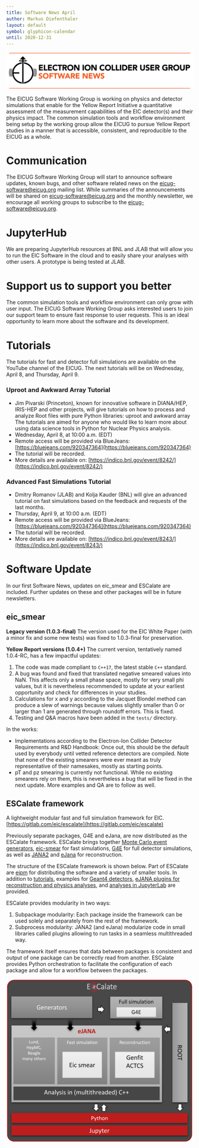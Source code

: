 ```yaml
---
title: Software News April
author: Markus Diefenthaler
layout: default
symbol: glyphicon-calendar
until: 2020-12-31
---
```

<p/>

![alt text](EICUG-SWG-News-Banner.png "Software News Banner")

The EICUG Software Working Group is working on physics and detector simulations that enable for the Yellow Report Initiative a quantitative assessment of the measurement capabilities of the EIC detector(s) and their physics impact. The common simulation tools and workflow environment being setup by the working group allow the EICUG to pursue Yellow Report studies in a manner that is accessible, consistent, and reproducible to the EICUG as a whole.

# Communication 
The EICUG Software Working Group will start to announce software updates, known bugs, and other software related news on the [eicug-software@eicug.org](mailto:eicug-software@eicug.org) mailing list. While summaries of the announcements will be shared on [eicug-software@eicug.org](mailto:eicug-software@eicug.org) and the monthly newsletter, we encourage all working groups to subscribe to the [eicug-software@eicug.org](mailto:eicug-software@eicug.org).

# JupyterHub
We are preparing JupyterHub resources at BNL and JLAB that will allow you to run the EIC Software in the cloud and to easily share your analyses with other users. A prototype is being tested at JLAB. 

# Support us to support you better
The common simulation tools and workflow environment can only grow with user input. The EICUG Software Working Group asks interested users to join our support team to ensure fast response to user requests. This is an ideal opportunity to learn more about the software and its development. 

# Tutorials 
The tutorials for fast and detector full simulations are available on the YouTube channel of the EICUG. The next tutorials will be on Wednesday, April 8, and Thursday, April 9. 

### Uproot and Awkward Array Tutorial
* Jim Pivarski (Princeton), known for innovative software in DIANA/HEP, IRIS-HEP and other projects, will give tutorials on how to process and analyze Root files with pure Python libraries: uproot and awkward array The tutorials are aimed for anyone who would like to learn more about using data science tools in Python for Nuclear Physics analysis. 
* Wednesday, April 8, at 10:00 a.m. (EDT)
* Remote access will be provided via BlueJeans: [https://bluejeans.com/920347364](https://bluejeans.com/920347364)
* The tutorial will be recorded. 
* More details are available on: [https://indico.bnl.gov/event/8242/](https://indico.bnl.gov/event/8242/)

### Advanced Fast Simulations Tutorial
* Dmitry Romanov (JLAB) and Kolja Kauder (BNL) will give an advanced tutorial on fast simulations based on the feedback and requests of the last months. 
* Thursday, April 9, at 10:00 a.m. (EDT)
* Remote access will be provided via BlueJeans: [https://bluejeans.com/920347364](https://bluejeans.com/920347364)
* The tutorial will be recorded. 
* More details are available on: [https://indico.bnl.gov/event/8243/](https://indico.bnl.gov/event/8243/)

# Software Update
In our first Software News, updates on eic_smear and ESCalate are included. Further updates on these and other packages will be in future newsletters.

## eic_smear 
__Legacy version (1.0.3-final)__ The version used for the EIC White Paper (with a minor fix and some new tests) was fixed to 1.0.3-final for preservation.

__Yellow Report versions (1.0.4+)__ The current version, tentatively named 1.0.4-RC, has a few impactful updates:
1. The code was made compliant to `C++17`, the latest stable `C++` standard. 
2. A bug was found and fixed that translated negative smeared values into NaN. This affects only a small phase space, mostly for very small phi values, but it is nevertheless recommended to update at your earliest opportunity and check for differences in your studies.
3. Calculations for x and y according to the Jacquet Blondel method can produce a slew of warnings because values slightly smaller than 0 or larger than 1 are generated through roundoff errors. This is fixed. 
4. Testing and Q&A macros have been added in the `tests/` directory. 

In the works: 
* Implementations according to the Electron-Ion Collider Detector Requirements and R&D Handbook: Once out, this should be the default used by everybody until vetted reference detectors are compiled. Note that none of the existing smearers were ever meant as truly representative of their namesakes, mostly as starting points.
* pT and pz smearing is currently not functional. While no existing smearers rely on them, this is nevertheless a bug that will be fixed in the next update. More examples and QA are to follow as well.

## ESCalate framework
A lightweight modular fast and full simulation framework for EIC. 
[https://gitlab.com/eic/escalate](https://gitlab.com/eic/escalate)

Previously separate packages, G4E and eJana, are now distributed as the ESCalate framework. ESCalate brings together [Monte Carlo event generators](https://gitlab.com/eic/mceg), [eic-smear](https://gitlab.com/eic/eic-smear) for fast simulations, [G4E](https://gitlab.com/eic/escalate/g4e) for full detector simulations, as well as [JANA2](https://github.com/JeffersonLab/JANA2) and [eJana](https://gitlab.com/eic/escalate/ejana) for reconstruction. 

The structure of the ESCalate framework is shown below. Part of ESCalate are [ejpm](https://gitlab.com/eic/escalate/ejpm) for distributing the software and a variety of smaller tools. In addition to [tutorials](https://www.youtube.com/channel/UCXc9WfDKdlLXoZMGrotkf7w), examples for [Geant4 detectors](https://gitlab.com/eic/escalate/g4e/-/tree/master/examples), [eJANA plugins for reconstruction and physics analyses](https://gitlab.com/eic/escalate/plugins), and [analyses in JupyterLab](https://gitlab.com/eic/escalate/workspace) are provided. 

ESCalate provides modularity in two ways: 
1. Subpackage modularity: Each package inside the framework can be used solely and separately from the rest of the framework. 
2. Subprocess modularity: JANA2 (and eJana) modularize code in small libraries called plugins allowing to run tasks in a seamless multithreaded way. 

The framework itself ensures that data between packages is consistent and output of one package can be correctly read from another. ESCalate provides Python orchestration to facilitate the configuration of each package and allow for a workflow between the packages. 

![alt text](ESCalate-Structure.png "The structure of ESCalate framework")

